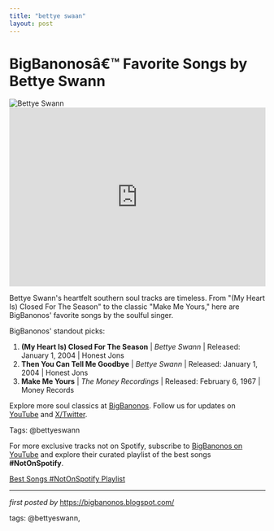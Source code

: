 ```yaml
---
title: "bettye swaan"
layout: post
---
```


<!-- Title of the Post -->
<h1 >BigBanonosâ€™ Favorite Songs by Bettye Swann</h1> <!-- Featured Image -->
<div > <img src="https://i.scdn.co/image/89075f762c28dc8179c71217b1b989ef2cb7914c" alt="Bettye Swann">
</div> <!-- Spotify Embed -->
<div > <iframe src="https://open.spotify.com/embed/playlist/5uReqKBQsueteb7zq0LbAv?utm_source=generator" width="100%" height="352" frameBorder="0" allowfullscreen="" allow="autoplay; clipboard-write; encrypted-media; fullscreen; picture-in-picture" loading="lazy"></iframe>
</div> <!-- Introductory Text -->
<p >Bettye Swann's heartfelt southern soul tracks are timeless. From "(My Heart Is) Closed For The Season" to the classic "Make Me Yours," here are BigBanonos' favorite songs by the soulful singer.</p> <!-- Song Highlights -->
<div > <p>BigBanonos' standout picks:</p> <ol> <li><strong>(My Heart Is) Closed For The Season</strong> | <em>Bettye Swann</em> | Released: January 1, 2004 | Honest Jons</li> <li><strong>Then You Can Tell Me Goodbye</strong> | <em>Bettye Swann</em> | Released: January 1, 2004 | Honest Jons</li> <li><strong>Make Me Yours</strong> | <em>The Money Recordings</em> | Released: February 6, 1967 | Money Records</li> </ol>
</div> <!-- Footer Links -->
<div > <p>Explore more soul classics at <a href="https://bigbanonos.blogspot.com/" target="_blank">BigBanonos</a>. Follow us for updates on <a href="https://www.youtube.com/@BigBanonos" target="_blank">YouTube</a> and <a href="https://x.com/bigbanonos" target="_blank">X/Twitter</a>.</p>
</div> <!-- Tags -->
<p >Tags: @bettyeswann</p>


<!--Subscribe and Playlist Links-->
<div>
    <p>For more exclusive tracks not on Spotify, subscribe to <a href="https://www.youtube.com/@BigBanonos" target="_blank">BigBanonos on YouTube</a> and explore their curated playlist of the best songs <strong>#NotOnSpotify</strong>.</p>
    <p><a href="https://www.youtube.com/playlist?list=PLtuNtuTatqI0kFahUCbtbfenC_ET5O_tr" target="_blank">Best Songs #NotOnSpotify Playlist<br /></a></p></div>

<hr />

<p><em>first posted by</em> <a href="https://bigbanonos.blogspot.com/" rel="noopener" target="_new">https://bigbanonos.blogspot.com/</a></p>

<p>tags: @bettyeswann,</p>

